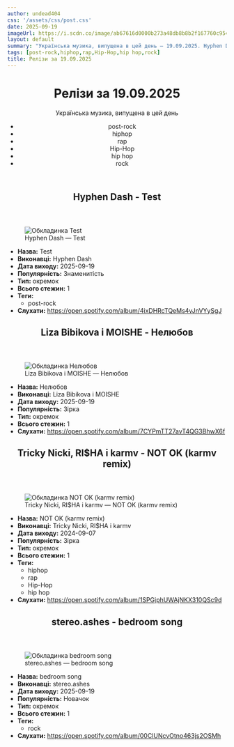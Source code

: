 ```yaml
---
author: undead404
css: '/assets/css/post.css'
date: 2025-09-19
imageUrl: https://i.scdn.co/image/ab67616d0000b273a48db8b8b2f167760c954744
layout: default
summary: "Українська музика, випущена в цей день – 19.09.2025. Hyphen Dash, Liza Bibikova, MOISHE, Tricky Nicki і RI$HA"
tags: [post-rock,hiphop,rap,Hip-Hop,hip hop,rock]
title: Релізи за 19.09.2025
---
```


<main class="main-content">
  <header>
    <h1>Релізи за <time datetime="2025-09-19">19.09.2025</time></h1>
    <p class="summary">Українська музика, випущена в цей день</p>
      <ul class="tags">
          <li>post-rock</li>
          <li>hiphop</li>
          <li>rap</li>
          <li>Hip-Hop</li>
          <li>hip hop</li>
          <li>rock</li>
      </ul>
  </header>
  <section class="releases">
    <article class="release">
      <header>
        <h2>
          Hyphen Dash - Test
        </h2>
      </header>
      <figure>
        <img src="https://i.scdn.co/image/ab67616d0000b273a48db8b8b2f167760c954744" alt="Обкладинка Test">
        <figcaption>Hyphen Dash — Test</figcaption>
      </figure>
      <ul>
        <li><strong>Назва:</strong> Test</li>
        <li><strong>Виконавці:</strong> Hyphen Dash</li>
        <li><strong>Дата виходу:</strong> 2025-09-19</li>
        <li><strong>Популярність:</strong> Знаменитість</li>
        <li><strong>Тип:</strong> окремок</li>
        <li><strong>Всього стежин:</strong> 1</li>
            <li><strong>Теги:</strong>
            <ul class="tags">
                <li class="tag">post-rock</li>
            </ul>
            </li>
        <li><strong>Слухати:</strong> <a href="https://open.spotify.com/album/4ixDHRcTQeMs4vJnVYySgJ" target="_blank">https:&#x2F;&#x2F;open.spotify.com&#x2F;album&#x2F;4ixDHRcTQeMs4vJnVYySgJ</a></li>
      </ul>
    </article>
    <article class="release">
      <header>
        <h2>
          Liza Bibikova і MOISHE - Нелюбов
        </h2>
      </header>
      <figure>
        <img src="https://i.scdn.co/image/ab67616d0000b2730d4f7e8a37da7bdf4252df0f" alt="Обкладинка Нелюбов">
        <figcaption>Liza Bibikova і MOISHE — Нелюбов</figcaption>
      </figure>
      <ul>
        <li><strong>Назва:</strong> Нелюбов</li>
        <li><strong>Виконавці:</strong> Liza Bibikova і MOISHE</li>
        <li><strong>Дата виходу:</strong> 2025-09-19</li>
        <li><strong>Популярність:</strong> Зірка</li>
        <li><strong>Тип:</strong> окремок</li>
        <li><strong>Всього стежин:</strong> 1</li>
        <li><strong>Слухати:</strong> <a href="https://open.spotify.com/album/7CYPmTT27avT4QG3BhwX6f" target="_blank">https:&#x2F;&#x2F;open.spotify.com&#x2F;album&#x2F;7CYPmTT27avT4QG3BhwX6f</a></li>
      </ul>
    </article>
    <article class="release">
      <header>
        <h2>
          Tricky Nicki, RI$HA і karmv - NOT OK (karmv remix)
        </h2>
      </header>
      <figure>
        <img src="https://i.scdn.co/image/ab67616d0000b2734592b739c3971a8bc1d3c60e" alt="Обкладинка NOT OK (karmv remix)">
        <figcaption>Tricky Nicki, RI$HA і karmv — NOT OK (karmv remix)</figcaption>
      </figure>
      <ul>
        <li><strong>Назва:</strong> NOT OK (karmv remix)</li>
        <li><strong>Виконавці:</strong> Tricky Nicki, RI$HA і karmv</li>
        <li><strong>Дата виходу:</strong> 2024-09-07</li>
        <li><strong>Популярність:</strong> Зірка</li>
        <li><strong>Тип:</strong> окремок</li>
        <li><strong>Всього стежин:</strong> 1</li>
            <li><strong>Теги:</strong>
            <ul class="tags">
                <li class="tag">hiphop</li>
                <li class="tag">rap</li>
                <li class="tag">Hip-Hop</li>
                <li class="tag">hip hop</li>
            </ul>
            </li>
        <li><strong>Слухати:</strong> <a href="https://open.spotify.com/album/1SPGjphUWAjNKX310QSc9d" target="_blank">https:&#x2F;&#x2F;open.spotify.com&#x2F;album&#x2F;1SPGjphUWAjNKX310QSc9d</a></li>
      </ul>
    </article>
    <article class="release">
      <header>
        <h2>
          stereo.ashes - bedroom song
        </h2>
      </header>
      <figure>
        <img src="https://i.scdn.co/image/ab67616d0000b273b3d35d483ee39730a3583ead" alt="Обкладинка bedroom song">
        <figcaption>stereo.ashes — bedroom song</figcaption>
      </figure>
      <ul>
        <li><strong>Назва:</strong> bedroom song</li>
        <li><strong>Виконавці:</strong> stereo.ashes</li>
        <li><strong>Дата виходу:</strong> 2025-09-19</li>
        <li><strong>Популярність:</strong> Новачок</li>
        <li><strong>Тип:</strong> окремок</li>
        <li><strong>Всього стежин:</strong> 1</li>
            <li><strong>Теги:</strong>
            <ul class="tags">
                <li class="tag">rock</li>
            </ul>
            </li>
        <li><strong>Слухати:</strong> <a href="https://open.spotify.com/album/00ClUNcvOtno463js2OSMh" target="_blank">https:&#x2F;&#x2F;open.spotify.com&#x2F;album&#x2F;00ClUNcvOtno463js2OSMh</a></li>
      </ul>
    </article>
  </section>
</main>